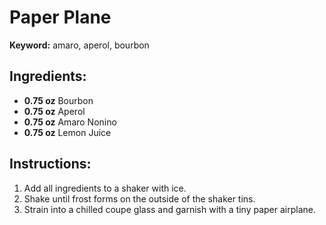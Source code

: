 # Paper Plane

**Keyword:** amaro, aperol, bourbon

## Ingredients:
- **0.75 oz** Bourbon
- **0.75 oz** Aperol
- **0.75 oz** Amaro Nonino
- **0.75 oz** Lemon Juice

## Instructions:
1. Add all ingredients to a shaker with ice.
2. Shake until frost forms on the outside of the shaker tins.
3. Strain into a chilled coupe glass and garnish with a tiny paper airplane.
